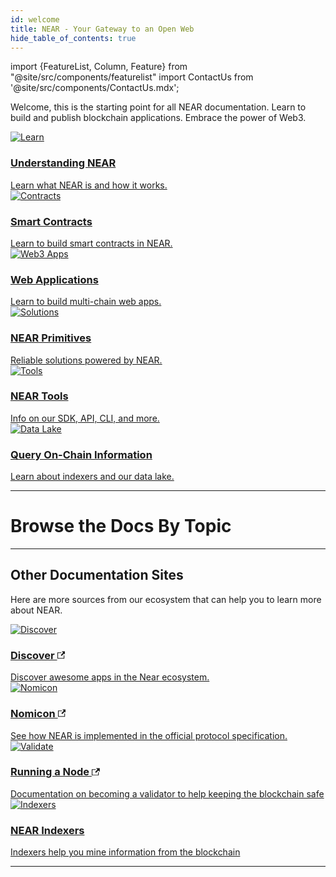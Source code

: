 ```yaml
---
id: welcome
title: NEAR - Your Gateway to an Open Web
hide_table_of_contents: true
---
```


import {FeatureList, Column, Feature} from "@site/src/components/featurelist"
import ContactUs from '@site/src/components/ContactUs.mdx';

Welcome, this is the starting point for all NEAR documentation. Learn to build and publish blockchain applications. Embrace the power of Web3.

<div class="container">
  <div class="row">
    <div class="col col--4">
      <a href="/concepts/welcome">
        <div class="card">
          <div class="card__image">
            <img src={require("@site/static/docs/assets/welcome-pages/protocol.png").default} alt="Learn" />
          </div>
          <div class="card__body">
            <h3>Understanding NEAR</h3>
            Learn what NEAR is and how it works.
          </div>
        </div>
      </a>
    </div>
    <div class="col col--4">
      <a href="/develop/contracts/welcome">
        <div class="card">
          <div class="card__image">
            <img src={require("@site/static/docs/assets/welcome-pages/contracts.png").default} alt="Contracts" />
          </div>
          <div class="card__body">
            <h3>Smart Contracts</h3>
              Learn to build smart contracts in NEAR.
          </div>
        </div>
      </a>
    </div>
    <div class="col col--4">
      <a href="/develop/integrate/welcome">
        <div class="card">
          <div class="card__image">
            <img src={require("@site/static/docs/assets/welcome-pages/bos-landing.png").default} alt="Web3 Apps" />
          </div>
          <div class="card__body">
            <h3>Web Applications</h3>
              Learn to build multi-chain web apps.
          </div>
        </div>
      </a>
    </div>
    <div class="col col--4">
      <a href="/primitives/welcome">
        <div class="card">
          <div class="card__image">
            <img src={require("@site/static/docs/assets/welcome-pages/examples.png").default} alt="Solutions" />
          </div>
          <div class="card__body">
            <h3>NEAR Primitives</h3>
              Reliable solutions powered by NEAR.
          </div>
        </div>
      </a>
    </div>
    <div class="col col--4">
      <a href="/tools/welcome">
        <div class="card">
          <div class="card__image">
            <img src={require("@site/static/docs/assets/welcome-pages/tools.png").default} alt="Tools" />
          </div>
          <div class="card__body">
            <h3>NEAR Tools</h3>
              Info on our SDK, API, CLI, and more.
          </div>
        </div>
      </a>
    </div>
    <div class="col col--4">
      <a href="/develop/monitor">
        <div class="card">
          <div class="card__image">
            <img src={require("@site/static/docs/assets/welcome-pages/data-lake.png").default} alt="Data Lake" />
          </div>
          <div class="card__body">
            <h3>Query On-Chain Information</h3>
              Learn about indexers and our data lake.
          </div>
        </div>
      </a>
    </div>
  </div>
</div>

<hr class="subsection" />

<h1 class="text-center big-title" > Browse the Docs By Topic </h1>

<FeatureList>
  <Column title="Understanding NEAR" size="3">
    <Feature url="/concepts/basics/protocol" title="What is NEAR?" subtitle="Learn the Basics about NEAR" image="near-logo.png" />
    <Feature url="/concepts/basics/accounts/account-id" title="Named Accounts" subtitle="NEAR uses human-readable accounts" image="user.png" />
    <Feature url="/concepts/basics/accounts/access-keys" title="Multiple Access Keys" subtitle="More keys means more security" image="key.png" />
    <Feature url="/concepts/basics/accounts/smartcontract" title="Smart Contracts" subtitle="Learn about our contract technology" image="contract.png" />
    <Feature url="/concepts/basics/tokens" title="Token" subtitle="Learn about the NEAR token" image="ft.png" />
    <Feature url="/concepts/basics/transactions/overview" title="Transactions" subtitle="Fast and Inexpensive" image="transaction.png" />
    <Feature url="/concepts/basics/validators" title="Validators" subtitle="Learn how the network stays safe" image="validation.png" />
  </Column>
  <Column title="Developer Docs" size="3">
    <Feature url="/develop/integrate/quickstart-frontend" title="Quickstart: WebApp" subtitle="Spin-up your first dApp" image="quickstart.png" />
    <Feature url="/develop/contracts/quickstart" title="Quickstart: Contract" subtitle="Learn how to write smart contracts" image="smartcontract.png" />
    <Feature url="/develop/monitor" title="Monitor your App" subtitle="Learn how to track the Blockchain" image="monitor.png" />
    <Feature url="/tutorials/welcome" title="Tutorials & Examples" subtitle="Check out a vast library of examples" image="tutorials.png" />
  </Column>
  <Column title="Developer Tools" size="3">
    <Feature url="/sdk/js/introduction" title="JavaScript SDK" subtitle="Write contracts in JavaScript" image="smartcontract-js.png" />
    <Feature url="/sdk/rust/introduction" title="Rust SDK" subtitle="Write contracts in Rust" image="smartcontract-rust.png" />
    <Feature url="/tools/near-cli" title="NEAR CLI" subtitle="Use NEAR from the Terminal" image="near-cli.png" />
    <Feature url="/tools/near-api-js/quick-reference" title="NEAR API JS" subtitle="Interact with NEAR from JS" image="near-api-js.png" />
    <Feature url="/api/rpc/introduction" title="RPC API" subtitle="Interact with the NEAR RPC API" image="rpc.png" />
    <Feature url="/concepts/advanced/indexers" title="Indexing blockchain data" subtitle="Query usage information for a contract" image="blocks.png" />
  </Column>
  <Column title="Examples & Tutorials" size="3">
    <Feature url="/develop/relevant-contracts/ft" title="Fungible Tokens" subtitle="Learn how to use and make FT" image="ft.png" />
    <Feature url="/develop/relevant-contracts/nft" title="Non-Fungible Tokens" subtitle="Enter the NFT space" image="nft.png" />
    <Feature url="/develop/relevant-contracts/dao" title="Autonomous Organizations" subtitle="Understand DAOs" image="dao.png" />
    <Feature url="/tutorials/indexer/near-lake-state-changes-indexer" title="Lake Indexer" subtitle="Watch the network and access all the events" image="experiment.png" />
  </Column>
</FeatureList>

---

## Other Documentation Sites

Here are more sources from our ecosystem that can help you to learn more about NEAR.

<div class="container">
  <div class="row cards">
    <div class="col col--6">
      <a href="https://awesomenear.com">
        <div class="card">
          <div class="card__image">
            <img src={require("@site/static/docs/assets/welcome-pages/awesomenear.jpg").default} alt="Discover" />
          </div>
          <div class="card__body">
            <h3>
            Discover
            <svg width="0.8rem" height="0.8rem" aria-hidden="true" viewBox="0 0 24 24" class="iconExternalLink_node_modules-@docusaurus-theme-classic-lib-theme-Icon-ExternalLink-styles-module"><path fill="currentColor" d="M21 13v10h-21v-19h12v2h-10v15h17v-8h2zm3-12h-10.988l4.035 4-6.977 7.07 2.828 2.828 6.977-7.07 4.125 4.172v-11z"></path></svg>
            </h3>
            Discover awesome apps in the Near ecosystem.
          </div>
        </div>
      </a>
    </div>
    <div class="col col--6">
      <a href="https://nomicon.io">
        <div class="card">
          <div class="card__image">
            <img src={require("@site/static/docs/assets/welcome-pages/nomicon.png").default} alt="Nomicon" />
          </div>
          <div class="card__body">
            <h3>
            Nomicon
            <svg width="0.8rem" height="0.8rem" aria-hidden="true" viewBox="0 0 24 24" class="iconExternalLink_node_modules-@docusaurus-theme-classic-lib-theme-Icon-ExternalLink-styles-module"><path fill="currentColor" d="M21 13v10h-21v-19h12v2h-10v15h17v-8h2zm3-12h-10.988l4.035 4-6.977 7.07 2.828 2.828 6.977-7.07 4.125 4.172v-11z"></path></svg>
            </h3>
              See how NEAR is implemented in the official protocol specification.
          </div>
        </div>
      </a>
    </div>
    <div class="col col--6">
      <a href="https://near-nodes.io">
        <div class="card">
          <div class="card__image">
            <img src={require("@site/static/docs/assets/welcome-pages/validate.png").default} alt="Validate" />
          </div>
          <div class="card__body">
            <h3>
            Running a Node
            <svg width="0.8rem" height="0.8rem" aria-hidden="true" viewBox="0 0 24 24" class="iconExternalLink_node_modules-@docusaurus-theme-classic-lib-theme-Icon-ExternalLink-styles-module"><path fill="currentColor" d="M21 13v10h-21v-19h12v2h-10v15h17v-8h2zm3-12h-10.988l4.035 4-6.977 7.07 2.828 2.828 6.977-7.07 4.125 4.172v-11z"></path></svg>
            </h3>
            Documentation on becoming a validator to help keeping the blockchain safe
          </div>
        </div>
      </a>
    </div>
    <div class="col col--6">
      <a href="/concepts/advanced/indexers">
        <div class="card">
          <div class="card__image">
            <img src={require("@site/static/docs/assets/welcome-pages/indexers.png").default} alt="Indexers" />
          </div>
          <div class="card__body">
            <h3>NEAR Indexers</h3>
              Indexers help you mine information from the blockchain
          </div>
        </div>
      </a>
    </div>
  </div>
</div>

<hr class="subsection" />

<ContactUs />
